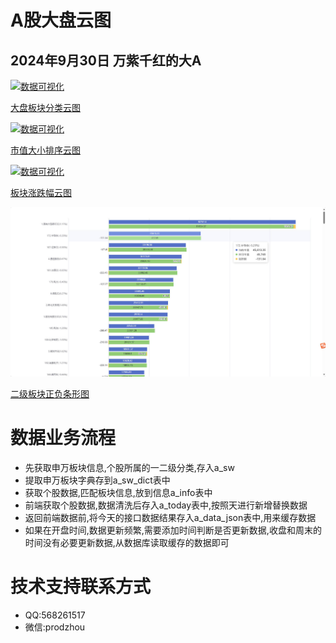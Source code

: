 # A股大盘云图

## 2024年9月30日 万紫千红的大A

[![数据可视化](./img/1.jpg)](./img/1.jpg)

[大盘板块分类云图](https://47sang.github.io/) 


[![数据可视化](./img/2.jpg)](./img/2.jpg)

[市值大小排序云图](https://47sang.github.io/sort) 


[![数据可视化](./img/3.jpg)](./img/3.jpg)

[板块涨跌幅云图](https://47sang.github.io/section) 

[![数据可视化](./img/4.jpg)](./img/4.jpg)

[二级板块正负条形图](https://47sang.github.io/sectionBar) 

# 数据业务流程

- 先获取申万板块信息,个股所属的一二级分类,存入a_sw
- 提取申万板块字典存到a_sw_dict表中
- 获取个股数据,匹配板块信息,放到信息a_info表中
- 前端获取个股数据,数据清洗后存入a_today表中,按照天进行新增替换数据
- 返回前端数据前,将今天的接口数据结果存入a_data_json表中,用来缓存数据
- 如果在开盘时间,数据更新频繁,需要添加时间判断是否更新数据,收盘和周末的时间没有必要更新数据,从数据库读取缓存的数据即可

# 技术支持联系方式

- QQ:568261517
- 微信:prodzhou